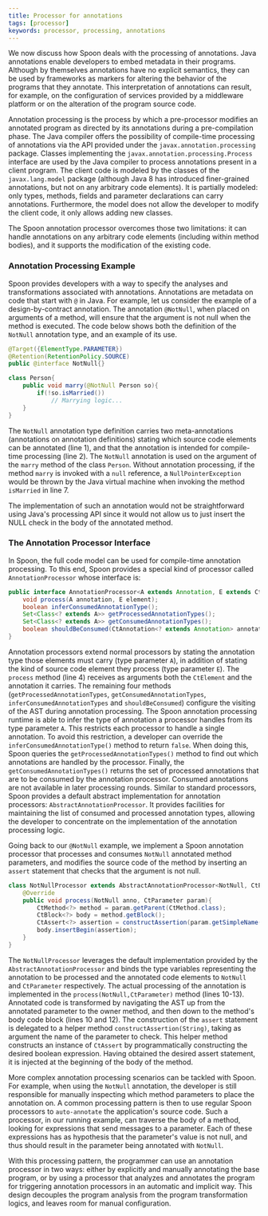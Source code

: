 ```yaml
---
title: Processor for annotations
tags: [processor]
keywords: processor, processing, annotations
---
```


We now discuss how Spoon deals with the processing of annotations. 
Java annotations enable developers to embed metadata in their programs. 
Although by themselves annotations have no explicit semantics, they can 
be used by frameworks as markers for altering the behavior of the programs 
that they annotate. This interpretation of annotations can result, for 
example, on the configuration of services provided by a middleware 
platform or on the alteration of the program source code. 

Annotation processing is the process by which a pre-processor modifies an 
annotated program as directed by its annotations during a pre-compilation phase.
The Java compiler offers the possibility of compile-time processing of annotations 
via the API provided under the `javax.annotation.processing` package. Classes 
implementing the `javax.annotation.processing.Process` interface are used by the 
Java compiler to process annotations present in a client program. 
The client code is modeled by the classes of the `javax.lang.model` package 
(although Java 8 has introduced finer-grained annotations, but not on any 
arbitrary code elements). It is partially modeled: only types, methods, fields and 
parameter declarations can carry annotations. Furthermore, the model does not allow 
the developer to modify the client code, it only allows adding new classes.

The Spoon annotation processor overcomes those two limitations: it can handle 
annotations on any arbitrary code elements (including within method bodies), and it 
supports the modification of the existing code.


### Annotation Processing Example

Spoon provides developers with a way to specify the analyses and transformations 
associated with annotations. Annotations are metadata on code that start with `@` in Java.
For example, let us consider the example of a design-by-contract  annotation. 
The annotation `@NotNull`, when placed on arguments of a method, will ensure that the argument 
is not null when the method is executed. The code below shows both the definition of the 
`NotNull` annotation type, and an example of its use.

```java
@Target({ElementType.PARAMETER})
@Retention(RetentionPolicy.SOURCE)
public @interface NotNull{}

class Person{
	public void marry(@NotNull Person so){
		if(!so.isMarried())
			// Marrying logic...
	}
}
```

The `NotNull` annotation type definition carries two meta-annotations (annotations on annotation 
definitions) stating which source code elements can be annotated (line 1), and that the annotation 
is intended for compile-time processing (line 2). The `NotNull` annotation is used on the argument 
of the `marry` method of the class `Person`. Without annotation processing, if the method `marry` 
is invoked with a `null` reference, a `NullPointerException` would be thrown by the Java virtual 
machine when invoking the method `isMarried` in line 7.

The implementation of such an annotation would not be straightforward using Java's processing API 
since it would not allow us to just insert the NULL check in the body of the annotated method. 


### The Annotation Processor Interface

In Spoon, the full code model can be used  for compile-time annotation processing. To this end, 
Spoon provides a special kind of processor called `AnnotationProcessor` whose interface is:

```java
public interface AnnotationProcessor<A extends Annotation, E extends CtElement> extends Processor<E> {
	void process(A annotation, E element);
	boolean inferConsumedAnnotationType();
	Set<Class<? extends A>> getProcessedAnnotationTypes();
	Set<Class<? extends A>> getConsumedAnnotationTypes();
	boolean shouldBeConsumed(CtAnnotation<? extends Annotation> annotation);
}
```

Annotation processors extend normal processors by stating the annotation type those elements must 
carry (type parameter `A`), in addition of stating the kind of source code element they process 
(type parameter `E`). The `process` method (line 4) receives as arguments both the `CtElement` and the 
annotation it carries. The remaining four methods (`getProcessedAnnotationTypes`, `getConsumedAnnotationTypes`, 
`inferConsumedAnnotationTypes` and `shouldBeConsumed`) configure the visiting of the AST during annotation 
processing. The Spoon annotation processing runtime is able to infer the type of annotation a processor 
handles from its type parameter `A`. This restricts each processor to handle a single annotation. To avoid this 
restriction, a developer can override the `inferConsumedAnnotationType()` method to return `false`. When doing 
this, Spoon queries the `getProcessedAnnotationTypes()` method to find out which annotations are handled by the 
processor. Finally, the `getConsumedAnnotationTypes()` returns the set of processed annotations that are to be 
consumed by the annotation processor. Consumed annotations are not available in later processing rounds. 
Similar to standard processors, Spoon provides a default abstract implementation for annotation processors: 
`AbstractAnnotationProcessor`. It provides facilities for maintaining the list of consumed and processed annotation 
types, allowing the developer to concentrate on the implementation of the annotation processing logic. 

Going back to our `@NotNull` example, we implement a Spoon annotation processor that processes and consumes 
`NotNull` annotated method parameters, and modifies the source code of the method by inserting an `assert` statement 
that checks that the argument is not null. 

```java
class NotNullProcessor extends AbstractAnnotationProcessor<NotNull, CtParameter> {
	@Override
	public void process(NotNull anno, CtParameter param){
		CtMethod<?> method = param.getParent(CtMethod.class);
		CtBlock<?> body = method.getBlock();
		CtAssert<?> assertion = constructAssertion(param.getSimpleName());
		body.insertBegin(assertion);
	}
}
```

The `NotNullProcessor` leverages the default implementation provided by the `AbstractAnnotationProcessor` and binds the 
type variables representing the annotation to be processed and the annotated code elements to `NotNull` and `CtParameter` 
respectively. The actual processing of the annotation is implemented in the `process(NotNull,CtParameter)` method 
(lines 10-13). Annotated code is transformed by navigating the AST up from the annotated parameter to the owner method, 
and then down to the method's body code block (lines 10 and 12). The construction of the `assert` statement is delegated 
to a helper method `constructAssertion(String)`, taking as argument the name of the parameter to check. This helper method 
constructs an instance of `CtAssert` by programmatically constructing the desired boolean expression. Having obtained 
the desired assert statement, it is injected at the beginning of the body of the method. 

More complex annotation processing scenarios can be tackled with Spoon. For example, when using the `NotNull` annotation, 
the developer is still responsible for manually inspecting which method parameters to place the annotation on. 
A common processing pattern is then to use regular Spoon processors to `auto-annotate` the application's source code. 
Such a processor, in our running example, can traverse the body of a method, looking for expressions that send messages 
to a parameter. Each of these expressions  has as hypothesis that the parameter's value is not null, and thus should result 
in the parameter being annotated with `NotNull`.

With this processing pattern, the programmer can use an annotation processor in two ways: either by explicitly and manually 
annotating the base program, or by using a processor that analyzes and annotates the program for triggering annotation processors 
in an automatic and implicit way. This design decouples the program analysis from the program transformation logics, and leaves 
room for manual configuration.
